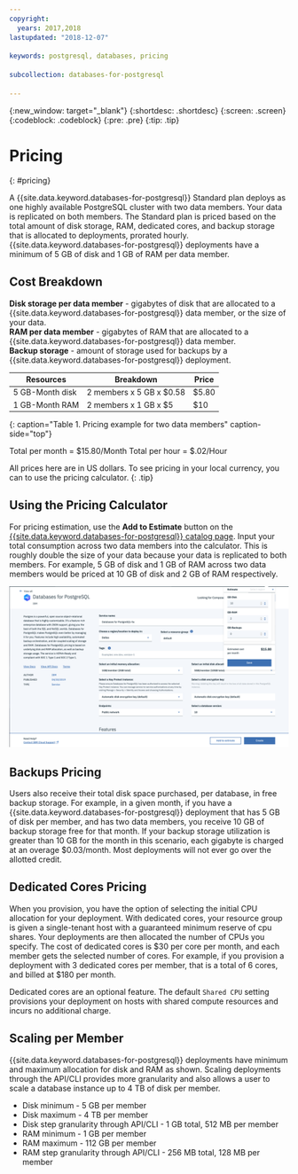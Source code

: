 ```yaml
---
copyright:
  years: 2017,2018
lastupdated: "2018-12-07"

keywords: postgresql, databases, pricing

subcollection: databases-for-postgresql

---
```


{:new_window: target="_blank"}
{:shortdesc: .shortdesc}
{:screen: .screen}
{:codeblock: .codeblock}
{:pre: .pre}
{:tip: .tip}


# Pricing
{: #pricing}

A {{site.data.keyword.databases-for-postgresql}} Standard plan deploys as one highly available PostgreSQL cluster with two data members. Your data is replicated on both members. The Standard plan is priced based on the total amount of disk storage, RAM, dedicated cores, and backup storage that is allocated to deployments, prorated hourly. {{site.data.keyword.databases-for-postgresql}} deployments have a minimum of 5 GB of disk and 1 GB of RAM per data member.

## Cost Breakdown

**Disk storage per data member** - gigabytes of disk that are allocated to a {{site.data.keyword.databases-for-postgresql}} data member, or the size of your data.  
**RAM per data member** - gigabytes of RAM that are allocated to a {{site.data.keyword.databases-for-postgresql}} data member.  
**Backup storage** - amount of storage used for backups by a {{site.data.keyword.databases-for-postgresql}} deployment. 

Resources | Breakdown | Price
-------|-------|-------
5 GB-Month disk | 2 members x 5 GB x $0.58 | $5.80
1 GB-Month RAM | 2 members x 1 GB  x $5 | $10
{: caption="Table 1. Pricing example for two data members" caption-side="top"}

Total per month = $15.80/Month
Total per hour = $.02/Hour

All prices here are in US dollars. To see pricing in your local currency, you can to use the pricing calculator.
{: .tip}

## Using the Pricing Calculator

For pricing estimation, use the **Add to Estimate** button on the [{{site.data.keyword.databases-for-postgresql}} catalog page](https://cloud.ibm.com/catalog/services/databases-for-postgresql). Input your total consumption across two data members into the calculator. This is roughly double the size of your data because your data is replicated to both members. For example, 5 GB of disk and 1 GB of RAM across two data members would be priced at 10 GB of disk and 2 GB of RAM respectively. 

![Pricing calculator estimation with 5 GB of disk and 1 GB of RAM, per member](images/pricing-calc.png)

## Backups Pricing

Users also receive their total disk space purchased, per database, in free backup storage. For example, in a given month, if you have a {{site.data.keyword.databases-for-postgresql}} deployment that has 5 GB of disk per member, and has two data members, you receive 10 GB of backup storage free for that month. If your backup storage utilization is greater than 10 GB for the month in this scenario, each gigabyte is charged at an overage $0.03/month. Most deployments will not ever go over the allotted credit.

## Dedicated Cores Pricing
When you provision, you have the option of selecting the initial CPU allocation for your deployment. With dedicated cores, your resource group is given a single-tenant host with a guaranteed minimum reserve of cpu shares. Your deployments are then allocated the number of CPUs you specify. The cost of dedicated cores is $30 per core per month, and each member gets the selected number of cores. For example, if you provision a deployment with 3 dedicated cores per member, that is a total of 6 cores, and billed at $180 per month. 

Dedicated cores are an optional feature. The default `Shared CPU` setting provisions your deployment on hosts with shared compute resources and incurs no additional charge.

## Scaling per Member

{{site.data.keyword.databases-for-postgresql}} deployments have minimum and maximum allocation for disk and RAM as shown. Scaling deployments through the API/CLI provides more granularity and also allows a user to scale a database instance up to 4 TB of disk per member.
- Disk minimum - 5 GB per member
- Disk maximum - 4 TB per member
- Disk step granularity through API/CLI - 1 GB total, 512 MB per member
- RAM minimum - 1 GB per member
- RAM maximum - 112 GB per member
- RAM step granularity through API/CLI - 256 MB total, 128 MB per member